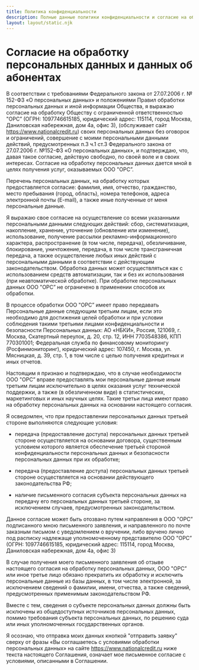 ```yaml
---
title: Политика конфиденциальности
description: Полные данные политики конфиденциальности и согласие на обработку персональных данных
layout: layout/static.njk
---
```


# Согласие на обработку персональных данных и данных об абонентах

В соответствии с требованиями Федерального закона от 27.07.2006 г. № 152-ФЗ «О персональных данных» и положениями Правил обработки персональных данных и иной информации Общества, я выражаю согласие на обработку Обществу с ограниченной ответственностью "ОРС” (ОГРН: 1097746615185, юридический адрес: 115114, город Москва, Даниловская набережная, дом 4а, офис 3), (обслуживает сайт https://www.nationalcredit.ru) своих персональных данных без оговорок и ограничений, совершение с моими персональными данными действий, предусмотренных п.3 ч.1 ст.3 Федерального закона от 27.07.2006 г. №152-ФЗ «О персональных данных», и подтверждаю, что, давая такое согласие, действую свободно, по своей воле и в своих интересах. Согласие на обработку персональных данных дается мной в целях получения услуг, оказываемых ООО "ОРС”.

Перечень персональных данных, на обработку которых предоставляется согласие: фамилия, имя, отчество, гражданство, место пребывания (город, область), номера телефонов, адреса электронной почты (E-mail), а также иные полученные от меня персональные данные.

Я выражаю свое согласие на осуществление со всеми указанными персональными данными следующих действий: сбор, систематизация, накопление, хранение, уточнение (обновление или изменение), использование, получение рассылки рекламно-информационного характера, распространение (в том числе, передача), обезличивание, блокирование, уничтожение, передача, в том числе трансграничная передача, а также осуществление любых иных действий с персональными данными в соответствии с действующим законодательством. Обработка данных может осуществляться как с использованием средств автоматизации, так и без их использования (при неавтоматической обработке). При обработке персональных данных ООО "ОРС” не ограничено в применении способов их обработки.

В процессе обработки ООО "ОРС” имеет право передавать Персональные данные следующим третьим лицам, если это необходимо для достижения целей обработки и при условии соблюдения такими третьими лицами конфиденциальности и безопасности Персональных данных: АО «НБКИ», Россия, 121069, г. Москва, Скатертный переулок, д. 20, стр. 12, ИНН 7703548386, КПП 770301001; Федеральная служба по финансовому мониторингу (Росфинмониторинг), юридический адрес: 107450, г. Москва, ул. Мясницкая, д. 39, стр. 1, в том числе с целью получения кредитных и иных отчетов.

Настоящим я признаю и подтверждаю, что в случае необходимости ООО "ОРС” вправе предоставлять мои персональные данные иным третьим лицам исключительно в целях оказания услуг технической поддержки, а также (в обезличенном виде) в статистических, маркетинговых и иных научных целях. Такие третьи лица имеют право на обработку персональных данных на основании настоящего согласия.

Я осведомлен, что при предоставлении персональных данных третьей стороне выполняются следующие условия:

- передача (предоставление доступа) персональных данных третьей стороне осуществляется на основании договора, существенным условием которого является обеспечение третьей стороной конфиденциальности персональных данных и безопасности персональных данных при их обработке;

- передача (предоставление доступа) персональных данных третьей стороне осуществляется на основании действующего законодательства РФ;

- наличие письменного согласия субъекта персональных данных на передачу его персональных данных третьей стороне, за исключением случаев, предусмотренных законодательством.

Данное согласие может быть отозвано путем направления в ООО "ОРС” подписанного мною письменного заявления, и направленного по почте заказным письмом с уведомлением о вручении, либо вручено лично под расписку надлежаще уполномоченному представителю ООО "ОРС” (ОГРН: 1097746615185, юридический адрес: 115114, город Москва, Даниловская набережная, дом 4а, офис 3)

В случае получения моего письменного заявления об отзыве настоящего согласия на обработку персональных данных, ООО "ОРС” или иное третье лицо обязано прекратить их обработку и исключить персональные данные из базы данных, в том числе электронной, за исключением сведений о фамилии, имени, отчества, а также сведений, предусмотренных применимым законодательством РФ.

Вместе с тем, сведения о субъекте персональных данных должны быть исключены из общедоступных источников персональных данных, помимо требования субъекта персональных данных, по решению суда или иных уполномоченных государственных органов.

Я осознаю, что отправка моих данных кнопкой "отправить заявку" сверху от фразы «Вы соглашаетесь с условиями обработки персональных данных» на сайте https://www.nationalcredit.ru ниже текста настоящего Соглашения, означает мое письменное согласие с условиями, описанными в Соглашении.

